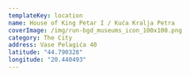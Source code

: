 ```yaml
---
templateKey: location
name: House of King Petar I / Kuća Kralja Petra
coverImage: /img/run-bgd_museums_icon_100x100.png
category: The City
address: Vase Pelagića 40
latitude: "44.790328"
longitude: "20.440493"
---
```

